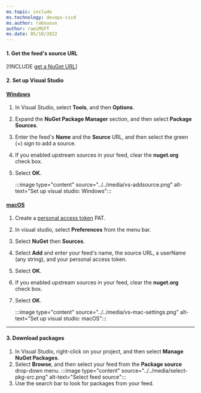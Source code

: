 ```yaml
---
ms.topic: include
ms.technology: devops-cicd
ms.author: rabououn
author: ramiMSFT
ms.date: 05/10/2022
---
```


#### 1. Get the feed's source URL

[!INCLUDE [get a NuGet URL](nuget-consume-endpoint.md)]

#### 2. Set up Visual Studio

#### [Windows](#tab/windows/)

1. In Visual Studio, select **Tools**, and then **Options**.
1. Expand the **NuGet Package Manager** section, and then select **Package Sources**.
1. Enter the feed's **Name** and the **Source** URL, and then select the green (+) sign to add a source.
1. If you enabled upstream sources in your feed, clear the **nuget.org** check box.
1. Select **OK**.

    :::image type="content" source="../../media/vs-addsource.png" alt-text="Set up visual studio: Windows":::

#### [macOS](#tab/macOS/)

1. Create a [personal access token](../../../organizations/accounts/use-personal-access-tokens-to-authenticate.md) PAT.
1. In visual studio, select **Preferences** from the menu bar.
1. Select **NuGet** then **Sources**.
1. Select **Add** and enter your feed's name, the source URL, a userName (any string), and your personal access token.
1. Select **OK**.
1. If you enabled upstream sources in your feed, clear the **nuget.org** check box.
1. Select **OK**.

    :::image type="content" source="../../media/vs-mac-settings.png" alt-text="Set up visual studio: macOS":::

---

#### 3. Download packages

1. In Visual Studio, right-click on your project, and then select **Manage NuGet Packages**.
1. Select **Browse**, and then select your feed from the **Package source** drop-down menu.
    :::image type="content" source="../../media/select-pkg-src.png" alt-text="Select feed source":::
1. Use the search bar to look for packages from your feed.
